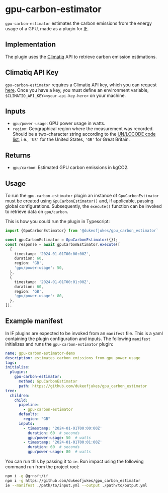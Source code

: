 # gpu-carbon-estimator

`gpu-carbon-estimator` estimates the carbon emissions from the energy usage of a GPU, made as a plugin for [IF](https://github.com/Green-Software-Foundation/if).

## Implementation

The plugin uses the [Climatiq](https://www.climatiq.io/) API to retrieve carbon emission estimations.

## Climatiq API Key

`gpu-carbon-estimator` requires a Climatiq API key, which you can request [here](https://www.climatiq.io/docs/guides/how-tos/getting-api-key). Once you have a key, you must define an environment variable, `$CLIMATIQ_API_KEY=<your-api-key-here>` on your machine.

## Inputs

- `gpu/power-usage`: GPU power usage in watts.
- `region`: Geographical region where the measurement was recorded. Should be a two-character string according to the [UN/LOCODE code list](https://unece.org/trade/cefact/unlocode-code-list-country-and-territory), i.e., `'US'` for the United States, `'GB'` for Great Britain.

## Returns

- `gpu/carbon`: Estimated GPU carbon emissions in kgCO2.

## Usage

To run the `gpu-carbon-estimator` plugin an instance of `GpuCarbonEstimator` must be created using `GpuCarbonEstimator()` and, if applicable, passing global configurations. Subsequently, the `execute()` function can be invoked to retrieve data on `gpu/carbon`.

This is how you could run the plugin in Typescript:

```typescript
import {GpuCarbonEstimator} from '@dukeofjukes/gpu_carbon_estimator`

const gpuCarbonEstimator = GpuCarbonEstimator({});
const response = await gpuCarbonEstimator.execute([
  {
    timestamp: '2024-01-01T00:00:00Z',
    duration: 60,
    region: 'GB',
    'gpu/power-usage': 50,
  },
  {
    timestamp: '2024-01-01T00:01:00Z',
    duration: 60,
    region: 'GB',
    'gpu/power-usage': 80,
  },
]);
```

## Example manifest

In IF plugins are expected to be invoked from an `manifest` file. This is a yaml containing the plugin configuration and inputs. The following `manifest` initializes and runs the `gpu-carbon-estimator` plugin:

```yaml
name: gpu-carbon-estimator-demo
description: estimates carbon emissions from gpu power usage
tags:
initialize:
  plugins:
    gpu-carbon-estimator:
      method: GpuCarbonEstimator
      path: https://github.com/dukeofjukes/gpu_carbon_estimator
tree:
  children:
    child:
      pipeline:
        - gpu-carbon-estimator
      defaults:
        region: "GB"
      inputs:
        - timestamp: '2024-01-01T00:00:00Z'
          duration: 60  # seconds
          gpu/power-usage: 50  # watts
        - timestamp: '2024-01-01T00:01:00Z'
          duration: 60  # seconds
          gpu/power-usage: 80  # watts
```

You can run this by passing it to `ie`. Run impact using the following command run from the project root:

```sh
npm i -g @grnsft/if
npm i -g https://github.com/dukeofjukes/gpu_carbon_estimator
ie --manifest ./path/to/input.yml --output ./path/to/output.yml
```